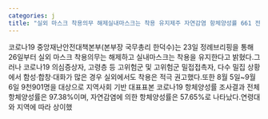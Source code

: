 ```yaml
---
categories: j
title: "실외 마스크 착용의무 해제실내마스크는 착용 유지제주 자연감염 항체양성률 661 전국 최고"
---
```

코로나19 중앙재난안전대책본부(본부장 국무총리 한덕수)는 23일 정례브리핑을 통해 26일부터 실외 마스크 착용의무는 해제하고 실내마스크는 착용을 유지한다고 밝혔다.그러나 코로나19 의심증상자, 고령층 등 고위험군 및 고위험군 밀접접촉자, 다수 밀집 상황에서 함성·합창·대화가 많은 경우 실외에서도 착용은 적극 권고했다.또한 8월 5일~9월 6일 9천901명을 대상으로 지역사회 기반 대표표본 코로나19 항체양성률 조사결과 전체 항체양성률은 97.38%이며, 자연감염에 의한 항체양성률은 57.65%로 나타났다.연령대와 지역에 따라 상이했